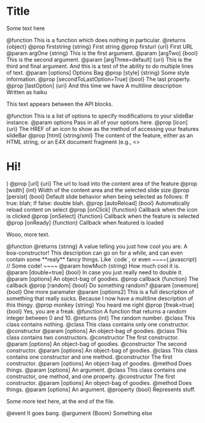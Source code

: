 # Title #

Some text here

<api name="test">
@function
This is a function which does nothing in particular.
@returns {object}
  @prop firststring {string} First string
  @prop firsturl {url} First URL
@param argOne {string} This is the first argument.
@param [argTwo] {bool} This is the second argument.
@param [argThree=default] {uri}
       This is the third and final argument. And this is
       a test of the ability to do multiple lines of
       text.
@param [options] Options Bag
  @prop [style] {string} Some style information.
  @prop [secondToLastOption=True] {bool} The last property.
  @prop [lastOption] {uri}
        And this time we have
        A multiline description
        Written as haiku
</api>

This text appears between the API blocks.

<api name="append">
@function
This is a list of options to specify modifications to your slideBar instance.
@param options
       Pass in all of your options here.
  @prop [icon] {uri} The HREF of an icon to show as the method of accessing your features slideBar
  @prop [html] {string/xml}
        The content of the feature, either as an HTML string,
        or an E4X document fragment (e.g., <><h1>Hi!</h1></>)
  @prop [url] {uri} The url to load into the content area of the feature
  @prop [width] {int} Width of the content area and the selected slide size
  @prop [persist] {bool}
        Default slide behavior when being selected as follows:
        If true: blah; If false: double blah.
  @prop [autoReload] {bool} Automatically reload content on select
  @prop [onClick] {function} Callback when the icon is clicked
  @prop [onSelect] {function} Callback when the feature is selected
  @prop [onReady] {function} Callback when featured is loaded
</api>

Wooo, more text.

<api name="cool-func.dot">
@function
@returns {string} A value telling you just how cool you are.
A boa-constructor!
This description can go on for a while, and can even contain
some **realy** fancy things. Like `code`, or even
~~~~{.javascript}
// Some code!
~~~~
@param howMuch {string} How much cool it is.
@param [double=true] {bool}
       In case you just really need to double it.
@param [options] An object-bag of goodies.
  @prop callback {function} The callback
  @prop [random] {bool} Do something random?
@param [onemore] {bool} One more paramater
@param [options2]
       This is a full description of something
       that really sucks. Because I now have a multiline
       description of this thingy.
  @prop monkey {string} You heard me right
  @prop [freak=true] {bool}
        Yes, you are a freak.
</api>

<api name="random">
@function
A function that returns a random integer between 0 and 10.
@returns {int} The random number.
</api>

<api name="empty-class">
@class
This class contains nothing.
</api>

<api name="only-one-ctor">
@class
This class contains only one constructor.
<api name="one-constructor">
@constructor
@param [options] An object-bag of goodies.
</api>
</api>

<api name="two-ctors">
@class
This class contains two constructors.
<api name="one-constructor">
@constructor
The first constructor.
@param [options] An object-bag of goodies.
</api>
<api name="another-constructor">
@constructor
The second constructor.
@param [options] An object-bag of goodies.
</api>
</api>

<api name="ctor-and-method">
@class
This class contains one constructor and one method.
<api name="one-constructor">
@constructor
The first constructor.
@param [options] An object-bag of goodies.
</api>
<api name="a-method">
@method
Does things.
@param [options] An argument.
</api>
</api>

<api name="ctor-and-method-and-prop">
@class
This class contains one constructor, one method, and one property.
<api name="one-constructor">
@constructor
The first constructor.
@param [options] An object-bag of goodies.
</api>
<api name="a-method">
@method
Does things.
@param [options] An argument.
</api>
<api name="a-property">
@property {bool}
Represents stuff.
</api>
</api>

Some more text here, at the end of the file.

<api name="bang">
@event
It goes bang.
@argument {Boom}
Something else
</api>
